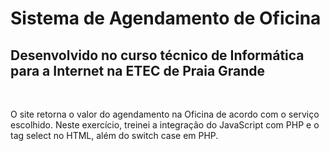 # Sistema de Agendamento de Oficina
## Desenvolvido no curso técnico de Informática para a Internet na ETEC de Praia Grande
&nbsp;

O site retorna o valor do agendamento na Oficina de acordo com o serviço escolhido. Neste exercício, treinei a integração do JavaScript com PHP e o tag select no HTML, além do switch case em PHP.

